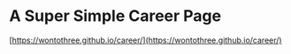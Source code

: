 # A Super Simple Career Page

[https://wontothree.github.io/career/](https://wontothree.github.io/career/)
